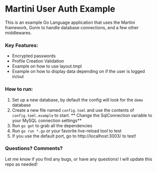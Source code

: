 # Martini User Auth Example

This is an example Go Language application that uses the Martini framework, Gorm to handle database connections, and a few other middlewares.

### Key Features:

 - Encrypted passwords
 - Profile Creation Validation
 - Example on how to use layout.tmpl
 - Example on how to display data depending on if the user is logged in/out


### How to run:

1. Set up a new database, by default the config will look for the `demo` database
2. Create a new file named `config.toml` and use the contents of `config.toml.example` to start.  ** Change the SqlConnection variable to your MySQL connection settings**
3. Run `go get` to grab all the dependencies
4. Run `go run *.go` or your favorite live-reload tool to test
5. If you use the default port, go to http://localhost:3003/ to test!

### Questions? Comments?

Let me know if you find any bugs, or have any questions!  I will update this repo as needed!